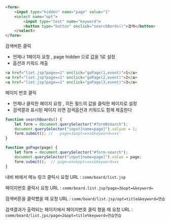 ```html

<form>
    <input type="hidden" name="page" value="1"
    <select name="opt">
        <input type="text" name="keyword">
        <button type="button" onclick="searchBords()">검색</button>
    </select>
</form>


```

검색버튼 클릭

- 언제나 1페이지 요청 , page hidden 으로 값을 1로 설정
- 옵션과 키워드 제출

```html
<a href="liet.jsp?page==1" onclick="goPage(1,event)">1</a>
<a href="liet.jsp?page==1" onclick="goPage(2,event)">2</a>
<a href="liet.jsp?page==1" onclick="goPage(3,event)">3</a> 
```

페이지 번호 클릭

- 언제나 클릭한 페이지 요청 , 히든 필드의 값을 클릭한 페이지로 설정
- 검색결과 표시된 페이지 라면 검색옵션과 키워드도 함께 제출한다

```js
function searchBoards() {
    let form = document.querySelector("#form0search");
    document.querySelector("input[name=page]").valyue = 1;
    form.submit(); //   page=1&opt=xxx&keyword=xxx
}

function goPage(page) {
    let form = document.querySelector("#form-search");
    document.querySelector("input[name=page]").value = page;
    form.submit();  // page=xxx&opt=xxx&keyword=xx
}

```

내비 바에서 메뉴 링크 클릭시
요청 URL : ```comm/board/list.jsp```

페이지번호 클릭시
요청 URL : ```comm/board.list.jsp?page=3&opt=&keyword=```

검색버튼을 클락헀을 때
요청 URL : ```comm/board/list.jsp/opt=title&keyword=연습```

검색결과가 출력되는 페이지에서 페이지번호 클릭 했을 때
요청 URL : ```comm/board/list.jps/page=2&opt=title%keyword=연습연습```